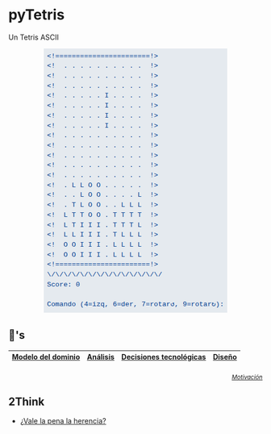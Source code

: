 # pyTetris

Un Tetris ASCII

<div align=center>

![](/images/tetris.png)

</div>

## 🚬's

<div align=center>

|[Modelo del dominio](modeloDelDominio.md) | [Análisis](ProcesoAnalisis.md) | [Decisiones tecnológicas](DecisionesTecnologicas.md) | [Diseño](ProcesoDiseño.md)
|-|-|-|-|
</div>

<div align=right>

<sub>[*Motivación*](motivación.md)</sub>

</div>

## 2Think

- [¿Vale la pena la herencia?](valeLaPenaLaHerencia.md)
